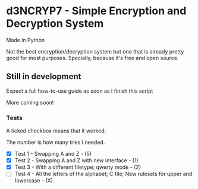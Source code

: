 # d3NCRYP7 - Simple Encryption and Decryption System
Made in Python

Not the best encryption/decryption system but one that is already pretty good for most purposes. Specially, because it's free and open source.

## Still in development
Expect a full how-to-use guide as soon as I finish this script

More coming soon!

### Tests
A ticked checkbox means that it worked.

The number is how many tries I needed.

- [X] Test 1 - Swapping A and Z - (5)
- [X] Test 2 - Swapping A and Z with new interface - (1)
- [X] Test 3 - With a different filetype; qwerty mode - (2)
- [ ] Test 4 - All the letters of the alphabet; C file; New rulesets for upper and lowercase - (X)